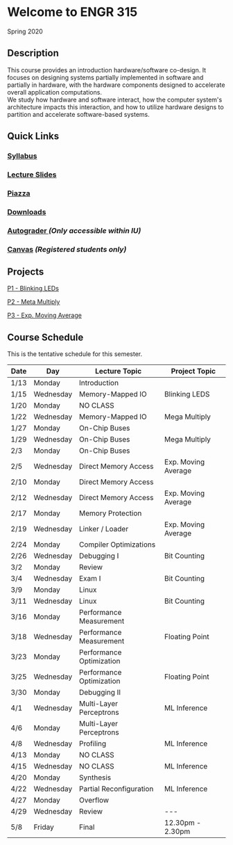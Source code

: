 # Welcome to ENGR 315 

Spring 2020

## Description 

This course provides an introduction hardware/software co-design. It focuses on 
designing systems partially implemented in software and partially in hardware,
with the hardware components designed to accelerate overall application computations.  
We study how hardware and software interact, how the computer system's
architecture impacts this interaction, and how to utilize hardware designs to
partition and accelerate software-based systems.  

## Quick Links

### [Syllabus](syllabus.md)

### [Lecture Slides](https://github.com/engr315/lecture_slides) 

### [Piazza](https://piazza.com/iu/spring2020/engr315) 

### [Downloads](https://drive.google.com/drive/folders/1GvRa547P0aJMfS16QXnlmw00qvuzJiGJ?usp=sharing)

### [Autograder ](https://autograder.sice.indiana.edu) _(Only accessible within IU)_

### [Canvas](https://iu.instructure.com/courses/1858674) _(Registered students only)_


## Projects

[P1 - Blinking LEDs](https://docs.google.com/document/d/1WEp6INc_Z_96oKV1LKEZmKhYWgL1gWm5W6eo9B1y3hA)

[P2 - Meta Multiply](https://docs.google.com/document/d/1f7u7QJJ32AM1liW9sximbdjBCLsJNu3DhcO3tE-Fcyc)

[P3 - Exp. Moving Average](https://docs.google.com/document/d/1e9pKW8jmkTzBqklJmH242OeL7Ld5hEkfb25EU77XLDM)


## Course Schedule

This is the tentative schedule for this semester.

| Date  |   Day     | Lecture Topic             |  Project Topic        | 
| --    |  -----    |   -----                   |     -----             | 
| 1/13  | Monday    | Introduction              |                       |
| 1/15  | Wednesday | Memory-Mapped IO          | Blinking LEDS         |
| 1/20  | Monday    | NO CLASS                  |                       |
| 1/22  | Wednesday | Memory-Mapped IO          | Mega Multiply         | 
| 1/27  | Monday    | On-Chip Buses             |                       |
| 1/29  | Wednesday | On-Chip Buses             | Mega Multiply         |
| 2/3   | Monday    | On-Chip Buses             |                       |
| 2/5   | Wednesday | Direct Memory Access      | Exp. Moving Average   |     
| 2/10  | Monday    | Direct Memory Access      |                       |
| 2/12  | Wednesday | Direct Memory Access      | Exp. Moving Average   |    
| 2/17  | Monday    | Memory Protection         |                       |
| 2/19  | Wednesday | Linker / Loader           | Exp. Moving Average   |
| 2/24  | Monday    | Compiler Optimizations    |                       |
| 2/26  | Wednesday | Debugging I               | Bit Counting          |
| 3/2   | Monday    | Review                    |                       |
| 3/4   | Wednesday | Exam I                    | Bit Counting          |    
| 3/9   | Monday    | Linux                     |                       |
| 3/11  | Wednesday | Linux                     | Bit Counting          |
| 3/16  | Monday    | Performance Measurement   |                       |
| 3/18  | Wednesday | Performance Measurement   | Floating Point        |  
| 3/23  | Monday    | Performance Optimization  |                       |
| 3/25  | Wednesday | Performance Optimization  | Floating Point        | 
| 3/30  | Monday    | Debugging II              |                       |
| 4/1   | Wednesday | Multi-Layer Perceptrons   | ML Inference          |
| 4/6   | Monday    | Multi-Layer Perceptrons   |                       |
| 4/8   | Wednesday | Profiling                 | ML Inference          |
| 4/13  | Monday    | NO CLASS                  |                       |
| 4/15  | Wednesday | NO CLASS                  | ML Inference          |
| 4/20  | Monday    | Synthesis                 |                       | 
| 4/22  | Wednesday | Partial Reconfiguration   | ML Inference          | 
| 4/27  | Monday    | Overflow                  |                       |
| 4/29  | Wednesday | Review                    | ---                   |
| 5/8   | Friday    | Final                     | 12.30pm -  2.30pm     | 
